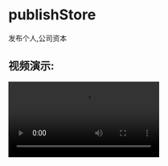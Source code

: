 # publishStore
发布个人,公司资本

## 视频演示:
![video](https://github.com/vsguji/publishStore/Resources/PPCamara_20180108182209.mov)
